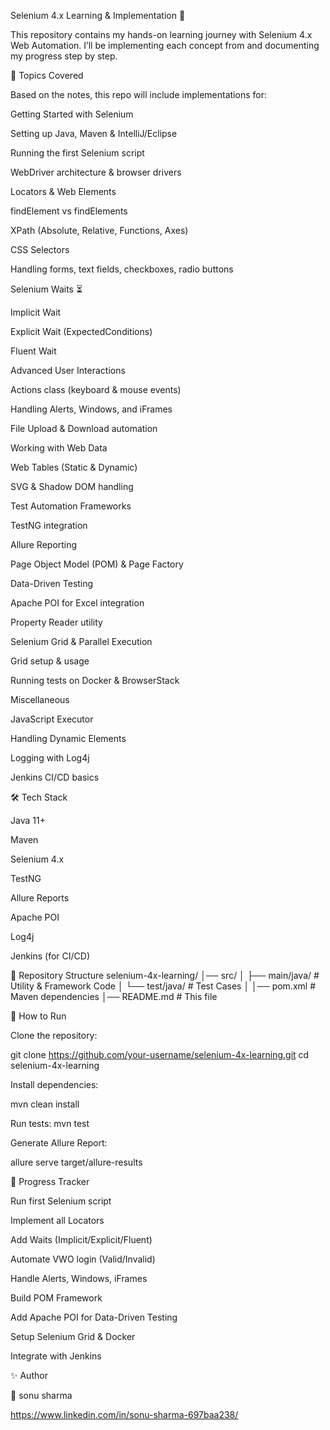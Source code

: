 Selenium 4.x Learning & Implementation 🚀

This repository contains my hands-on learning journey with Selenium 4.x Web Automation.
I’ll be implementing each concept from  and documenting my progress step by step.

📘 Topics Covered

Based on the notes, this repo will include implementations for:

Getting Started with Selenium

Setting up Java, Maven & IntelliJ/Eclipse

Running the first Selenium script

WebDriver architecture & browser drivers

Locators & Web Elements

findElement vs findElements

XPath (Absolute, Relative, Functions, Axes)

CSS Selectors

Handling forms, text fields, checkboxes, radio buttons

Selenium Waits ⏳

Implicit Wait

Explicit Wait (ExpectedConditions)

Fluent Wait

Advanced User Interactions

Actions class (keyboard & mouse events)

Handling Alerts, Windows, and iFrames

File Upload & Download automation

Working with Web Data

Web Tables (Static & Dynamic)

SVG & Shadow DOM handling

Test Automation Frameworks

TestNG integration

Allure Reporting

Page Object Model (POM) & Page Factory

Data-Driven Testing

Apache POI for Excel integration

Property Reader utility

Selenium Grid & Parallel Execution

Grid setup & usage

Running tests on Docker & BrowserStack

Miscellaneous

JavaScript Executor

Handling Dynamic Elements

Logging with Log4j

Jenkins CI/CD basics

🛠 Tech Stack

Java 11+

Maven

Selenium 4.x

TestNG

Allure Reports

Apache POI

Log4j

Jenkins (for CI/CD)

📂 Repository Structure
selenium-4x-learning/
│── src/
│   ├── main/java/   # Utility & Framework Code
│   └── test/java/   # Test Cases
│
│── pom.xml          # Maven dependencies
│── README.md        # This file

🚀 How to Run

Clone the repository:

git clone https://github.com/your-username/selenium-4x-learning.git
cd selenium-4x-learning


Install dependencies:

mvn clean install

Run tests:
mvn test

Generate Allure Report:

allure serve target/allure-results

📌 Progress Tracker

Run first Selenium script

Implement all Locators

Add Waits (Implicit/Explicit/Fluent)

Automate VWO login (Valid/Invalid)

Handle Alerts, Windows, iFrames

Build POM Framework

Add Apache POI for Data-Driven Testing

Setup Selenium Grid & Docker

Integrate with Jenkins

✨ Author

👤 sonu sharma

https://www.linkedin.com/in/sonu-sharma-697baa238/
